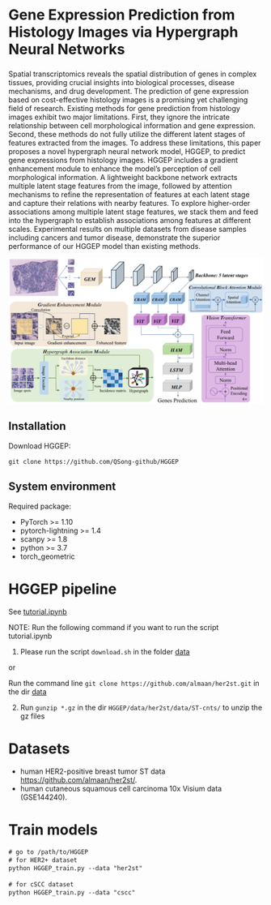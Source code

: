 # Gene Expression Prediction from Histology Images via Hypergraph Neural Networks
### 


Spatial transcriptomics reveals the spatial distribution of genes in complex tissues, providing crucial insights into biological processes, disease mechanisms, and drug development. The prediction of gene expression based on cost-effective histology images is a promising yet challenging field of research. Existing methods for gene prediction from histology images exhibit two major limitations. First, they ignore the intricate relationship between cell morphological information and gene expression. Second, these methods do not fully utilize the different latent stages of features extracted from the images. To address these limitations, this paper proposes a novel hypergraph neural network model, HGGEP, to predict gene expressions from histology images. HGGEP includes a gradient enhancement module to enhance the model’s perception of cell morphological information. A lightweight backbone network extracts multiple latent stage features from the image, followed by attention mechanisms to refine the representation of features at each latent stage and capture their relations with nearby features. To explore higher-order associations among multiple latent stage features, we stack them and feed into the hypergraph to establish associations among features at different scales. Experimental results on multiple datasets from disease samples including cancers and tumor disease, demonstrate the superior performance of our HGGEP model than existing methods.
       


![(Variational) gcn](Figures/workflow.png)

## Installation

Download HGGEP:
```
git clone https://github.com/QSong-github/HGGEP
```

## System environment
Required package:
- PyTorch >= 1.10
- pytorch-lightning >= 1.4
- scanpy >= 1.8
- python >= 3.7
- torch_geometric


# HGGEP pipeline

See [tutorial.ipynb](tutorial.ipynb)


NOTE: Run the following command if you want to run the script tutorial.ipynb
 
1.  Please run the script `download.sh` in the folder [data](https://github.com/biomed-AI/Hist2ST/tree/main/data) 

or 

Run the command line `git clone https://github.com/almaan/her2st.git` in the dir [data](https://github.com/biomed-AI/Hist2ST/tree/main/data) 

2. Run `gunzip *.gz` in the dir `HGGEP/data/her2st/data/ST-cnts/` to unzip the gz files


# Datasets

 -  human HER2-positive breast tumor ST data https://github.com/almaan/her2st/.
 -  human cutaneous squamous cell carcinoma 10x Visium data (GSE144240).


# Train models

```
# go to /path/to/HGGEP
# for HER2+ dataset
python HGGEP_train.py --data "her2st"

# for cSCC dataset
python HGGEP_train.py --data "cscc"
```


